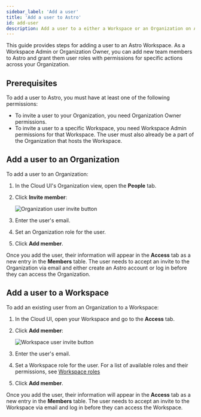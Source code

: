 ```yaml
---
sidebar_label: 'Add a user'
title: 'Add a user to Astro'
id: add-user
description: Add a user to a either a Workspace or an Organization on Astro.
---
```


This guide provides steps for adding a user to an Astro Workspace. As a Workspace Admin or Organization Owner, you can add new team members to Astro and grant them user roles with permissions for specific actions across your Organization.

## Prerequisites

To add a user to Astro, you must have at least one of the following permissions:

- To invite a user to your Organization, you need Organization Owner permissions.
- To invite a user to a specific Workspace, you need Workspace Admin permissions for that Workspace. The user must also already be a part of the Organization that hosts the Workspace.

## Add a user to an Organization

To add a user to an Organization:

1. In the Cloud UI's Organization view, open the **People** tab.
2. Click **Invite member**:

    ![Organization user invite button](/img/docs/invite-org-user.png)

3. Enter the user's email.
4. Set an Organization role for the user.
5. Click **Add member**.

Once you add the user, their information will appear in the **Access** tab as a new entry in the **Members** table. The user needs to accept an invite to the Organization via email and either create an Astro account or log in before they can access the Organization.

## Add a user to a Workspace

To add an existing user from an Organization to a Workspace:

1. In the Cloud UI, open your Workspace and go to the **Access** tab.
2. Click **Add member**:

    ![Workspace user invite button](/img/docs/add-user.png)

3. Enter the user's email.
4. Set a Workspace role for the user. For a list of available roles and their permissions, see [Workspace roles](user-permissions.md#workspace-roles)
5. Click **Add member**.

Once you add the user, their information will appear in the **Access** tab as a new entry in the **Members** table. The user needs to accept an invite to the Workspace via email and log in before they can access the Workspace.
